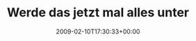 ---
retweeted: false
source: <a href="http://twitter.com" rel="nofollow">Twitter Web Client</a>
entities:
  hashtags:
  - text: dienstag
    indices:
    - '32'
    - '41'
  symbols: []
  user_mentions: []
  urls: []
display_text_range:
- '0'
- '52'
favorite_count: '0'
id_str: '1196130694'
truncated: false
retweet_count: '0'
id: '1196130694'
created_at: Tue Feb 10 17:30:33 +0000 2009
favorited: false
full_text: 'Werde das jetzt mal alles unter #dienstag verbuchen.'
lang: de
tags:
- dienstag
- pesos:twitter
date: '2009-02-10T17:30:33+00:00'
src: https://twitter.com/bascht/status/1196130694
original_url: https://twitter.com/bascht/status/1196130694
type: twitter_tweet
text: 'Werde das jetzt mal alles unter #dienstag verbuchen.'
title: Werde das jetzt mal alles unter

---